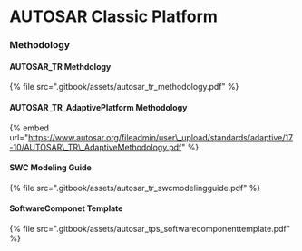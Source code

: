 # AUTOSAR Classic Platform



### Methodology

#### AUTOSAR\_TR Methdology

{% file src=".gitbook/assets/autosar\_tr\_methodology.pdf" %}



#### AUTOSAR\_TR\_AdaptivePlatform Methodology

{% embed url="https://www.autosar.org/fileadmin/user\_upload/standards/adaptive/17-10/AUTOSAR\_TR\_AdaptiveMethodology.pdf" %}



#### SWC Modeling Guide

{% file src=".gitbook/assets/autosar\_tr\_swcmodelingguide.pdf" %}



#### SoftwareComponet Template

{% file src=".gitbook/assets/autosar\_tps\_softwarecomponenttemplate.pdf" %}







